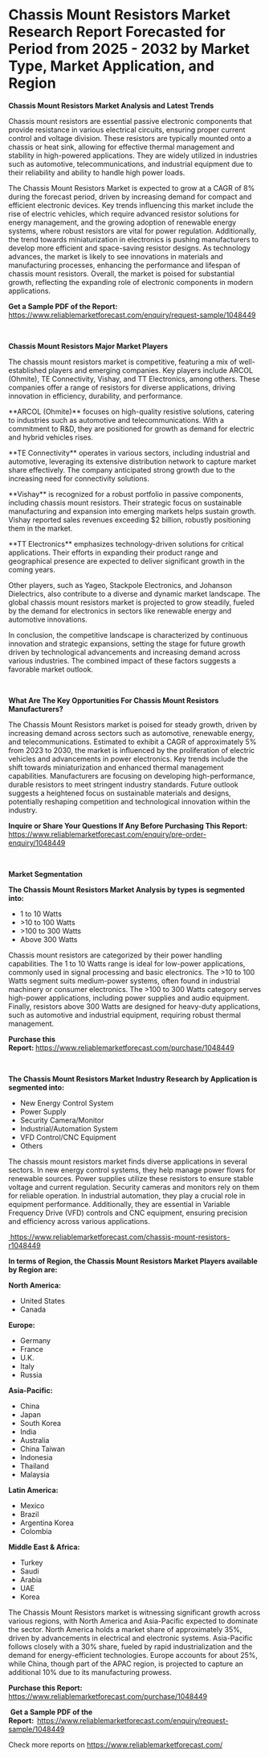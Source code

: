 <p><h1>Chassis Mount Resistors Market Research Report Forecasted for Period from 2025 -  2032 by Market Type, Market Application, and Region</h1></p><p><strong>Chassis Mount Resistors Market Analysis and Latest Trends</strong></p>
<p><p>Chassis mount resistors are essential passive electronic components that provide resistance in various electrical circuits, ensuring proper current control and voltage division. These resistors are typically mounted onto a chassis or heat sink, allowing for effective thermal management and stability in high-powered applications. They are widely utilized in industries such as automotive, telecommunications, and industrial equipment due to their reliability and ability to handle high power loads.</p><p>The Chassis Mount Resistors Market is expected to grow at a CAGR of 8% during the forecast period, driven by increasing demand for compact and efficient electronic devices. Key trends influencing this market include the rise of electric vehicles, which require advanced resistor solutions for energy management, and the growing adoption of renewable energy systems, where robust resistors are vital for power regulation. Additionally, the trend towards miniaturization in electronics is pushing manufacturers to develop more efficient and space-saving resistor designs. As technology advances, the market is likely to see innovations in materials and manufacturing processes, enhancing the performance and lifespan of chassis mount resistors. Overall, the market is poised for substantial growth, reflecting the expanding role of electronic components in modern applications.</p></p>
<p><strong>Get a Sample PDF of the Report:&nbsp;</strong> <a href="https://www.reliablemarketforecast.com/enquiry/request-sample/1048449?utm_campaign=2289&utm_medium=2&utm_source=Github&utm_content=ia&utm_term=17022025&utm_id=chassis-mount-resistors">https://www.reliablemarketforecast.com/enquiry/request-sample/1048449</a></p>
<p>&nbsp;</p>
<p><strong>Chassis Mount Resistors Major Market Players</strong></p>
<p><p>The chassis mount resistors market is competitive, featuring a mix of well-established players and emerging companies. Key players include ARCOL (Ohmite), TE Connectivity, Vishay, and TT Electronics, among others. These companies offer a range of resistors for diverse applications, driving innovation in efficiency, durability, and performance.</p><p>**ARCOL (Ohmite)** focuses on high-quality resistive solutions, catering to industries such as automotive and telecommunications. With a commitment to R&D, they are positioned for growth as demand for electric and hybrid vehicles rises. </p><p>**TE Connectivity** operates in various sectors, including industrial and automotive, leveraging its extensive distribution network to capture market share effectively. The company anticipated strong growth due to the increasing need for connectivity solutions.</p><p>**Vishay** is recognized for a robust portfolio in passive components, including chassis mount resistors. Their strategic focus on sustainable manufacturing and expansion into emerging markets helps sustain growth. Vishay reported sales revenues exceeding $2 billion, robustly positioning them in the market.</p><p>**TT Electronics** emphasizes technology-driven solutions for critical applications. Their efforts in expanding their product range and geographical presence are expected to deliver significant growth in the coming years.</p><p>Other players, such as Yageo, Stackpole Electronics, and Johanson Dielectrics, also contribute to a diverse and dynamic market landscape. The global chassis mount resistors market is projected to grow steadily, fueled by the demand for electronics in sectors like renewable energy and automotive innovations.</p><p>In conclusion, the competitive landscape is characterized by continuous innovation and strategic expansions, setting the stage for future growth driven by technological advancements and increasing demand across various industries. The combined impact of these factors suggests a favorable market outlook.</p></p>
<p>&nbsp;</p>
<p><strong>What Are The Key Opportunities For Chassis Mount Resistors Manufacturers?</strong></p>
<p><p>The Chassis Mount Resistors market is poised for steady growth, driven by increasing demand across sectors such as automotive, renewable energy, and telecommunications. Estimated to exhibit a CAGR of approximately 5% from 2023 to 2030, the market is influenced by the proliferation of electric vehicles and advancements in power electronics. Key trends include the shift towards miniaturization and enhanced thermal management capabilities. Manufacturers are focusing on developing high-performance, durable resistors to meet stringent industry standards. Future outlook suggests a heightened focus on sustainable materials and designs, potentially reshaping competition and technological innovation within the industry.</p></p>
<p><strong>Inquire or Share Your Questions If Any Before Purchasing This Report:</strong> <a href="https://www.reliablemarketforecast.com/enquiry/pre-order-enquiry/1048449?utm_campaign=2289&utm_medium=2&utm_source=Github&utm_content=ia&utm_term=17022025&utm_id=chassis-mount-resistors">https://www.reliablemarketforecast.com/enquiry/pre-order-enquiry/1048449</a></p>
<p>&nbsp;</p>
<p><strong>Market Segmentation</strong></p>
<p><strong>The Chassis Mount Resistors Market Analysis by types is segmented into:</strong></p>
<p><ul><li>1 to 10 Watts</li><li>>10 to 100 Watts</li><li>>100 to 300 Watts</li><li>Above 300 Watts</li></ul></p>
<p><p>Chassis mount resistors are categorized by their power handling capabilities. The 1 to 10 Watts range is ideal for low-power applications, commonly used in signal processing and basic electronics. The >10 to 100 Watts segment suits medium-power systems, often found in industrial machinery or consumer electronics. The >100 to 300 Watts category serves high-power applications, including power supplies and audio equipment. Finally, resistors above 300 Watts are designed for heavy-duty applications, such as automotive and industrial equipment, requiring robust thermal management.</p></p>
<p><strong>Purchase this Report:&nbsp;</strong><a href="https://www.reliablemarketforecast.com/purchase/1048449?utm_campaign=2289&utm_medium=2&utm_source=Github&utm_content=ia&utm_term=17022025&utm_id=chassis-mount-resistors">https://www.reliablemarketforecast.com/purchase/1048449</a></p>
<p>&nbsp;</p>
<p><strong>The Chassis Mount Resistors Market Industry Research by Application is segmented into:</strong></p>
<p><ul><li>New Energy Control System</li><li>Power Supply</li><li>Security Camera/Monitor</li><li>Industrial/Automation System</li><li>VFD Control/CNC Equipment</li><li>Others</li></ul></p>
<p><p>The chassis mount resistors market finds diverse applications in several sectors. In new energy control systems, they help manage power flows for renewable sources. Power supplies utilize these resistors to ensure stable voltage and current regulation. Security cameras and monitors rely on them for reliable operation. In industrial automation, they play a crucial role in equipment performance. Additionally, they are essential in Variable Frequency Drive (VFD) controls and CNC equipment, ensuring precision and efficiency across various applications.</p></p>
<p><a href="https://www.reliablemarketforecast.com/chassis-mount-resistors-r1048449?utm_campaign=2289&utm_medium=2&utm_source=Github&utm_content=ia&utm_term=17022025&utm_id=chassis-mount-resistors">&nbsp;https://www.reliablemarketforecast.com/chassis-mount-resistors-r1048449</a></p>
<p><strong>In terms of Region, the Chassis Mount Resistors Market Players available by Region are:</strong></p>
<p>
    <p> <strong> North America: </strong>
        <ul>
            <li>United States</li>
            <li>Canada</li>
        </ul>
        </p> 
    <p> <strong> Europe: </strong>
        <ul>
            <li>Germany</li>
            <li>France</li>
            <li>U.K.</li>
            <li>Italy</li>
            <li>Russia</li>
        </ul>
        </p> 
    <p> <strong> Asia-Pacific: </strong>
        <ul>
            <li>China</li>
            <li>Japan</li>
            <li>South Korea</li>
            <li>India</li>
            <li>Australia</li>
            <li>China Taiwan</li>
            <li>Indonesia</li>
            <li>Thailand</li>
            <li>Malaysia</li>
        </ul>
        </p> 
    <p> <strong> Latin America: </strong>
        <ul>
            <li>Mexico</li>
            <li>Brazil</li>
            <li>Argentina Korea</li>
            <li>Colombia</li>
        </ul>
        </p> 
    <p> <strong> Middle East & Africa: </strong>
        <ul>
            <li>Turkey</li>
            <li>Saudi</li>
            <li>Arabia</li>
            <li>UAE</li>
            <li>Korea</li>
        </ul>
    </p>
    </p>
<p><p>The Chassis Mount Resistors market is witnessing significant growth across various regions, with North America and Asia-Pacific expected to dominate the sector. North America holds a market share of approximately 35%, driven by advancements in electrical and electronic systems. Asia-Pacific follows closely with a 30% share, fueled by rapid industrialization and the demand for energy-efficient technologies. Europe accounts for about 25%, while China, though part of the APAC region, is projected to capture an additional 10% due to its manufacturing prowess.</p></p>
<p><strong>Purchase this Report: </strong><a href="https://www.reliablemarketforecast.com/purchase/1048449?utm_campaign=2289&utm_medium=2&utm_source=Github&utm_content=ia&utm_term=17022025&utm_id=chassis-mount-resistors">https://www.reliablemarketforecast.com/purchase/1048449</a></p>
<p>&nbsp;<strong>Get a Sample PDF of the Report:&nbsp;&nbsp;</strong><a href="https://www.reliablemarketforecast.com/enquiry/request-sample/1048449?utm_campaign=2289&utm_medium=2&utm_source=Github&utm_content=ia&utm_term=17022025&utm_id=chassis-mount-resistors">https://www.reliablemarketforecast.com/enquiry/request-sample/1048449</a></p>
<p><strong></strong></p>
<p>Check more reports on <a href="https://www.reliablemarketforecast.com/?utm_campaign=2289&utm_medium=2&utm_source=Github&utm_content=ia&utm_term=17022025&utm_id=chassis-mount-resistors">https://www.reliablemarketforecast.com/</a></p>